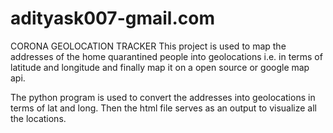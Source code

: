 # adityask007-gmail.com
CORONA GEOLOCATION TRACKER
This project is used to map the addresses of the home quarantined people into geolocations i.e. in terms of latitude and longitude and finally
map it on a open source or google map api.

The python program is used to convert the addresses into geolocations in terms of lat and long. 
Then the html file serves as an output to visualize all the locations.
